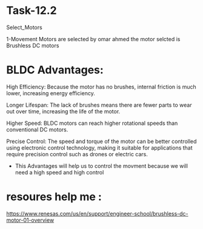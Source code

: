 # Task-12.2
Select_Motors

1-Movement Motors are selected by omar ahmed
the motor selcted is Brushless DC motors 

# **BLDC Advantages**:
High Efficiency: Because the motor has no brushes, internal friction is much lower, increasing energy efficiency.

Longer Lifespan: The lack of brushes means there are fewer parts to wear out over time, increasing the life of the motor.

Higher Speed: BLDC motors can reach higher rotational speeds than conventional DC motors.

Precise Control: The speed and torque of the motor can be better controlled using electronic control technology, making it suitable for applications that require precision control such as drones or electric cars.

* This Advantages will help us to control the movment because we will need a high speed and high control

# **resoures help me** :
https://www.renesas.com/us/en/support/engineer-school/brushless-dc-motor-01-overview

